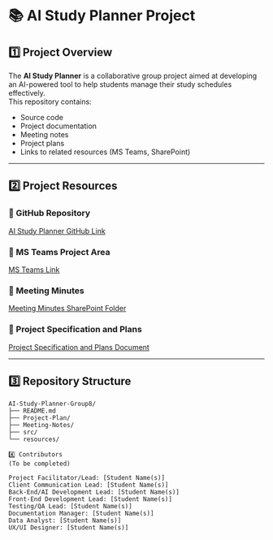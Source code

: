 # 📚 AI Study Planner Project

## 1️⃣ Project Overview
The **AI Study Planner** is a collaborative group project aimed at developing an AI-powered tool to help students manage their study schedules effectively.  
This repository contains:
- Source code
- Project documentation
- Meeting notes
- Project plans
- Links to related resources (MS Teams, SharePoint)

---

## 2️⃣ Project Resources

### 📂 GitHub Repository
[AI Study Planner GitHub Link](https://github.com/Meiliyuri0513/AI-Study-Planner-Group8.git)

### 💬 MS Teams Project Area
[MS Teams Link](https://teams.microsoft.com/l/channel/19%3A878c9bc400744c2388c6fddd909a99eb%40thread.tacv2/Group%208?groupId=e524efef-b404-40f0-a05e-8dd542306098&tenantId=05894af0-cb28-46d8-8716-74cdb46e2226&ngc=true)

### 📝 Meeting Minutes
[Meeting Minutes SharePoint Folder](https://uniwa.sharepoint.com/:f:/r/teams/CITS5206SEM-22025-Group8/Shared%20Documents/Group%208/Meeting%20Minutes?csf=1&web=1&e=2pU9t4)

### 📅 Project Specification and Plans
[Project Specification and Plans Document](https://uniwa.sharepoint.com/:w:/r/teams/CITS5206SEM-22025-Group8/Shared%20Documents/Group%208/2025-08-03%20-%20Project%20Specification%20and%20Plans%20(Ai%20First%20DRAFT).docx?d=w07de8b6aa1964b9790ed4f46c9dc61c0&csf=1&web=1&e=p3Awge)

---

## 3️⃣ Repository Structure
```plaintext
AI-Study-Planner-Group8/
├── README.md
├── Project-Plan/
├── Meeting-Notes/
├── src/
└── resources/

4️⃣ Contributors
(To be completed)

Project Facilitator/Lead: [Student Name(s)]
Client Communication Lead: [Student Name(s)]
Back-End/AI Development Lead: [Student Name(s)]
Front-End Development Lead: [Student Name(s)]
Testing/QA Lead: [Student Name(s)]
Documentation Manager: [Student Name(s)]
Data Analyst: [Student Name(s)]
UX/UI Designer: [Student Name(s)]